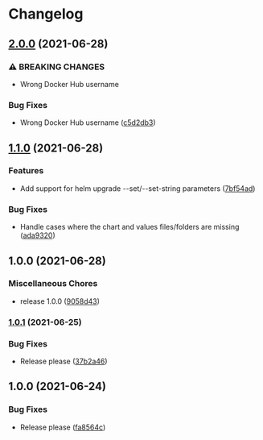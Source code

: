 # Changelog

## [2.0.0](https://www.github.com/jmagnusson/deploy-helm-gke-action/compare/v1.1.0...v2.0.0) (2021-06-28)


### ⚠ BREAKING CHANGES

* Wrong Docker Hub username

### Bug Fixes

* Wrong Docker Hub username ([c5d2db3](https://www.github.com/jmagnusson/deploy-helm-gke-action/commit/c5d2db377fad57a2a19be6b3ac7b438305ea6446))

## [1.1.0](https://www.github.com/jmagnusson/deploy-helm-gke-action/compare/v1.0.0...v1.1.0) (2021-06-28)


### Features

* Add support for helm upgrade --set/--set-string parameters ([7bf54ad](https://www.github.com/jmagnusson/deploy-helm-gke-action/commit/7bf54ad907ad82d24fe914dd4199c0334f395559))


### Bug Fixes

* Handle cases where the chart and values files/folders are missing ([ada9320](https://www.github.com/jmagnusson/deploy-helm-gke-action/commit/ada9320cdbcd46af14eff6baf8f4ff909198dda3))

## 1.0.0 (2021-06-28)


### Miscellaneous Chores

* release 1.0.0 ([9058d43](https://www.github.com/jmagnusson/deploy-helm-gke-action/commit/9058d43ebe1551d06c84b3dd26b2b68be3182443))

### [1.0.1](https://www.github.com/jmagnusson/deploy-helm-gke-action/compare/v1.0.0...v1.0.1) (2021-06-25)


### Bug Fixes

* Release please ([37b2a46](https://www.github.com/jmagnusson/deploy-helm-gke-action/commit/37b2a460de97f8ef3feac767ebcf5c312653ec69))

## 1.0.0 (2021-06-24)


### Bug Fixes

* Release please ([fa8564c](https://www.github.com/jmagnusson/deploy-helm-gke-action/commit/fa8564cd6cef422b80b86dd0eaf7eed11ee788a7))
